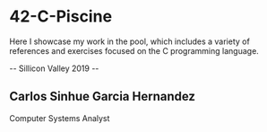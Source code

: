 
# 42-C-Piscine

Here I showcase my work in the pool, which includes a variety of references and exercises focused on the C programming language.

-- Sillicon Valley 2019 --


## Carlos Sinhue Garcia Hernandez

Computer Systems Analyst

